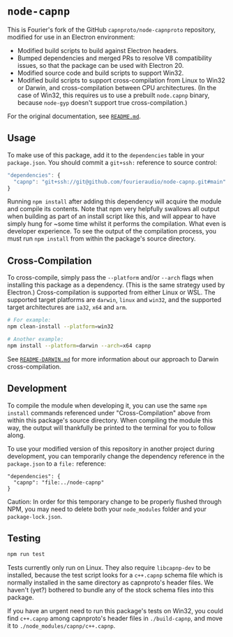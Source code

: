 # `node-capnp`

This is Fourier's fork of the GitHub `capnproto/node-capnproto` repository, modified for use in an
Electron environment:

* Modified build scripts to build against Electron headers.
* Bumped dependencies and merged PRs to resolve V8 compatibility issues, so that the package can
  be used with Electron 20.
* Modified source code and build scripts to support Win32.
* Modified build scripts to support cross-compilation from Linux to Win32 or Darwin, and
  cross-compilation between CPU architectures. (In the case of Win32, this requires us to use a
  prebuilt `node.capnp` binary, because `node-gyp` doesn't support true cross-compilation.)

For the original documentation, see [`README.md`](README.md).

## Usage

To make use of this package, add it to the `dependencies` table in your `package.json`. You should
commit a `git+ssh:` reference to source control:

```js
"dependencies": {
  "capnp": "git+ssh://git@github.com/fourieraudio/node-capnp.git#main"
}
```

Running `npm install` after adding this dependency will acquire the module and compile its contents.
Note that npm very helpfully swallows all output when building as part of an install script like
this, and will appear to have simply hung for ~some time whilst it performs the compilation. What
even is developer experience. To see the output of the compilation process, you must run
`npm install` from within the package's source directory.

## Cross-Compilation

To cross-compile, simply pass the `--platform` and/or `--arch` flags when installing this package as
a dependency. (This is the same strategy used by Electron.) Cross-compilation is supported from
either Linux or WSL. The supported target platforms are `darwin`, `linux` and `win32`, and the
supported target architectures are `ia32`, `x64` and `arm`.

```bash
# For example:
npm clean-install --platform=win32

# Another example:
npm install --platform=darwin --arch=x64 capnp
```

See [`README-DARWIN.md`](README-DARWIN.md) for more information about our approach to Darwin
cross-compilation.

## Development

To compile the module when developing it, you can use the same `npm install` commands referenced
under "Cross-Compilation" above from within this package's source directory. When compiling the
module this way, the output will thankfully be printed to the terminal for you to follow along.

To use your modified version of this repository in another project during development, you can
temporarily change the dependency reference in the `package.json` to a `file:` reference:

```
"dependencies": {
  "capnp": "file:../node-capnp"
}
```

Caution: In order for this temporary change to be properly flushed through NPM, you may need to
delete both your `node_modules` folder and your `package-lock.json`.

## Testing

```bash
npm run test
```

Tests currently only run on Linux. They also require `libcapnp-dev` to be installed, because the
test script looks for a `c++.capnp` schema file which is normally installed in the same directory as
capnproto's header files. We haven't (yet?) bothered to bundle any of the stock schema files into
this package.

If you have an urgent need to run this package's tests on Win32, you could find `c++.capnp` among
capnproto's header files in `./build-capnp`, and move it to `./node_modules/capnp/c++.capnp`.
